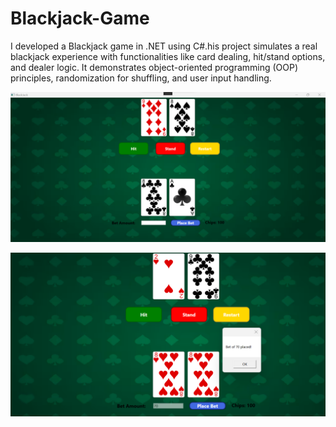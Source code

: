 # Blackjack-Game
I developed a Blackjack game in .NET using C#.his project simulates a real blackjack experience with functionalities like card dealing, hit/stand options, and dealer logic. It demonstrates object-oriented programming (OOP) principles, randomization for shuffling, and user input handling.

![Blackjack Gameplay 01](https://github.com/Sarabjot19/Blackjack-Game/blob/main/Blackjack%20Gameplay%2001.png)


![Blackjack Gameplay 02](https://github.com/Sarabjot19/Blackjack-Game/blob/main/Blackjack%20Gameplay%2002.png)
